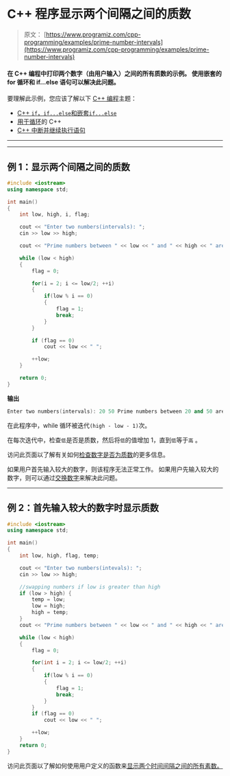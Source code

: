 # C++ 程序显示两个间隔之间的质数

> 原文： [https://www.programiz.com/cpp-programming/examples/prime-number-intervals](https://www.programiz.com/cpp-programming/examples/prime-number-intervals)

#### 在 C++ 编程中打印两个数字（由用户输入）之间的所有质数的示例。 使用嵌套的 for 循环和 if...else 语句可以解决此问题。

要理解此示例，您应该了解以下 [C++ 编程](/cpp-programming "C++ tutorial")主题：

*   [C++ `if`，`if...else`和嵌套`if...else`](/cpp-programming/if-else)
*   [用于循环](/cpp-programming/for-loop)的 C++ 
*   [C++ 中断并继续执行语句](/cpp-programming/break-continue)

* * *

* * *

## 例 1：显示两个间隔之间的质数

```cpp
#include <iostream>
using namespace std;

int main()
{
    int low, high, i, flag;

    cout << "Enter two numbers(intervals): ";
    cin >> low >> high;

    cout << "Prime numbers between " << low << " and " << high << " are: ";

    while (low < high)
    {
        flag = 0;

        for(i = 2; i <= low/2; ++i)
        {
            if(low % i == 0)
            {
                flag = 1;
                break;
            }
        }

        if (flag == 0)
            cout << low << " ";

        ++low;
    }

    return 0;
} 
```

**输出**

```cpp
Enter two numbers(intervals): 20 50 Prime numbers between 20 and 50 are: 23 29 31 37 41 43 47
```

在此程序中，while 循环被迭代`(high - low - 1)`次。

在每次迭代中，检查`低`是否是质数，然后将`低`的值增加 1，直到`低`等于`高` 。

访问此页面以了解有关如何[检查数字是否为质数](/cpp-programming/examples/prime-number "C check prime number")的更多信息。

如果用户首先输入较大的数字，则该程序无法正常工作。 如果用户先输入较大的数字，则可以通过[交换数字](/cpp-programming/examples/swapping "swap numbers in C programming")来解决此问题。

* * *

## 例 2：首先输入较大的数字时显示质数

```cpp
#include <iostream>
using namespace std;

int main()
{
    int low, high, flag, temp;

    cout << "Enter two numbers(intevals): ";
    cin >> low >> high;

    //swapping numbers if low is greater than high
    if (low > high) {
        temp = low;
        low = high;
        high = temp;
    }
    cout << "Prime numbers between " << low << " and " << high << " are: ";

    while (low < high)
    {
        flag = 0;

        for(int i = 2; i <= low/2; ++i)
        {
            if(low % i == 0)
            {
                flag = 1;
                break;
            }
        }
        if (flag == 0)
            cout << low << " ";

        ++low;
    }
    return 0;
} 
```

访问此页面以了解如何使用用户定义的函数来[显示两个时间间隔之间的所有素数。](/cpp-programming/examples/prime-interval-function)